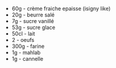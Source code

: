  - 60g - crème fraiche epaisse (isigny like)
 - 20g - beurre salé
 - 7g - sucre vanillé
 - 53g - sucre glace
 - 50cl - lait
 - 2 - oeufs
 - 300g - farine
 - 1g - mahlab
 - 1g - cannelle
